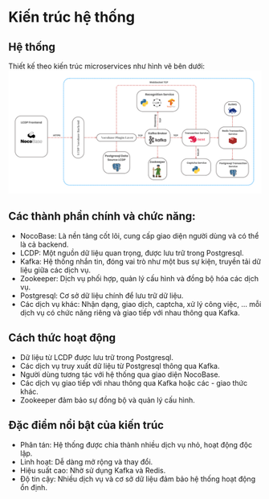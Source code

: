 # Kiến trúc hệ thống
## Hệ thống
Thiết kế theo kiến trúc microservices như hình vẽ bên dưới:
![s](../resources/LCDP-Architecture.png)

## Các thành phần chính và chức năng:
- NocoBase: Là nền tảng cốt lõi, cung cấp giao diện người dùng và có thể là cả backend.
- LCDP: Một nguồn dữ liệu quan trọng, được lưu trữ trong Postgresql.
- Kafka: Hệ thống nhắn tin, đóng vai trò như một bus sự kiện, truyền tải dữ liệu giữa các dịch vụ.
- Zookeeper: Dịch vụ phối hợp, quản lý cấu hình và đồng bộ hóa các dịch vụ.
- Postgresql: Cơ sở dữ liệu chính để lưu trữ dữ liệu.
- Các dịch vụ khác: Nhận dạng, giao dịch, captcha, xử lý công việc, ... mỗi dịch vụ có chức năng riêng và giao tiếp với nhau thông qua Kafka.
## Cách thức hoạt động
- Dữ liệu từ LCDP được lưu trữ trong Postgresql.
- Các dịch vụ truy xuất dữ liệu từ Postgresql thông qua Kafka.
- Người dùng tương tác với hệ thống qua giao diện NocoBase.
- Các dịch vụ giao tiếp với nhau thông qua Kafka hoặc các - giao thức khác.
- Zookeeper đảm bảo sự đồng bộ và quản lý cấu hình.
## Đặc điểm nổi bật của kiến trúc
- Phân tán: Hệ thống được chia thành nhiều dịch vụ nhỏ, hoạt động độc lập.
- Linh hoạt: Dễ dàng mở rộng và thay đổi.
- Hiệu suất cao: Nhờ sử dụng Kafka và Redis.
- Độ tin cậy: Nhiều dịch vụ và cơ sở dữ liệu đảm bảo hệ thống hoạt động ổn định.
